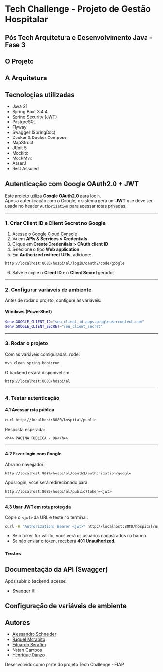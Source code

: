 # Tech Challenge - Projeto de Gestão Hospitalar 

## Pós Tech Arquitetura e Desenvolvimento Java - Fase 3

## O Projeto

## A Arquitetura

## Tecnologias utilizadas

- Java 21  
- Spring Boot 3.4.4  
- Spring Security (JWT)  
- PostgreSQL  
- Flyway  
- Swagger (SpringDoc)  
- Docker & Docker Compose
- MapStruct
- JUnit 5
- Mockito
- MockMvc
- AsserJ
- Rest Assured

## Autenticação com Google OAuth2.0 + JWT

Este projeto utiliza **Google OAuth2.0** para login.  
Após a autenticação com o Google, o sistema gera um **JWT** que deve ser usado no header `Authorization` para acessar rotas privadas.

---

### 1. Criar Client ID e Client Secret no Google

1. Acesse o [Google Cloud Console](https://console.cloud.google.com/)  
2. Vá em **APIs & Services > Credentials**  
3. Clique em **Create Credentials > OAuth client ID**  
4. Selecione o tipo **Web application**  
5. Em **Authorized redirect URIs**, adicione:  

```
http://localhost:8080/hospital/login/oauth2/code/google
```

6. Salve e copie o **Client ID** e o **Client Secret** gerados

---

### 2. Configurar variáveis de ambiente

Antes de rodar o projeto, configure as variáveis:

#### Windows (PowerShell)
```powershell
$env:GOOGLE_CLIENT_ID="seu_client_id.apps.googleusercontent.com"
$env:GOOGLE_CLIENT_SECRET="seu_client_secret"
```

---

### 3. Rodar o projeto

Com as variáveis configuradas, rode:

```bash
mvn clean spring-boot:run
```

O backend estará disponível em:

```
http://localhost:8080/hospital
```

---

### 4. Testar autenticação

#### 4.1 Acessar rota pública
```bash
curl http://localhost:8080/hospital/public
```

Resposta esperada:
```
<h4> PÁGINA PÚBLICA - OK</h4>
```

---

#### 4.2 Fazer login com Google

Abra no navegador:
```
http://localhost:8080/hospital/oauth2/authorization/google
```

Após login, você será redirecionado para:
```
http://localhost:8080/hospital/public?token=<jwt>
```

---

#### 4.3 Usar JWT em rota protegida

Copie o `<jwt>` da URL e teste no terminal:

```bash
curl -H "Authorization: Bearer <jwt>" http://localhost:8080/hospital/usuarios
```
- Se o token for válido, você verá os usuários cadastrados no banco.  
- Se não enviar o token, receberá **401 Unauthorized**.

### Testes

## Documentação da API (Swagger)

Após subir o backend, acesse:

- [Swagger UI](http://localhost:8080/swagger-ui/index.html)


## Configuração de variáveis de ambiente



## Autores

- [Alessandro Schneider](https://github.com/aschneider12)
- [Raquel Morabito](https://github.com/raquelmorabito)
- [Eduardo Serafim](https://github.com/EduardoSerafim)
- [Natan Campos](https://github.com/Tune-SKT)
- [Henrique Danzo](https://github.com/danzobiss)

Desenvolvido como parte do projeto Tech Challenge - FIAP
